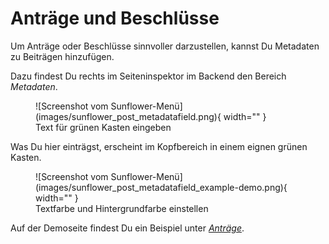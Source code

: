 # Anträge und Beschlüsse

Um Anträge oder Beschlüsse sinnvoller darzustellen, kannst Du Metadaten zu Beiträgen hinzufügen.

Dazu findest Du rechts im Seiteninspektor im Backend den Bereich *Metadaten*. 

<figure markdown="span">
  ![Screenshot vom Sunflower-Menü](images/sunflower_post_metadatafield.png){ width="" }
  <figcaption>Text für grünen Kasten eingeben</figcaption>
</figure>

Was Du hier  einträgst, erscheint im Kopfbereich in einem eignen grünen Kasten.

<figure markdown="span">
  ![Screenshot vom Sunflower-Menü](images/sunflower_post_metadatafield_example-demo.png){ width="" }
  <figcaption>Textfarbe und Hintergrundfarbe einstellen</figcaption>
</figure>


Auf der Demoseite findest Du ein Beispiel unter [*Anträge*](https://sunflower-theme.de/demo/category/antraege/).
